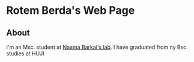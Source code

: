 # Rotem Berda's Web Page

## About

I'm an Msc. student at [Naama Barkai's lab](https://barkailab.wixsite.com/barkai). I have graduated from ny Bsc. studies at HUJI 
